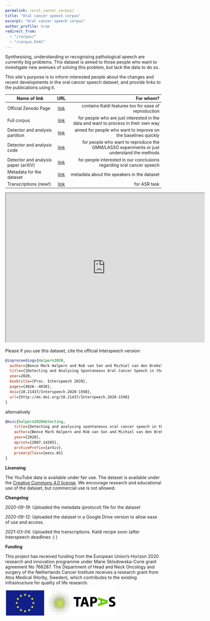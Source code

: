 ```yaml
---
permalink: /oral_cancer_corpus/
title: "Oral cancer speech corpus"
excerpt: "Oral cancer speech corpus"
author_profile: true
redirect_from: 
  - "/corpus/"
  - "/corpus.html"
---
```



Synthesising, understanding or recognising pathological speech are currently big problems. This dataset is aimed to those
people who want to investigate new avenues of solving this problem, but lack the data to do so. 

This site's purpose is to inform interested people about the changes and recent developments in the oral cancer speech
dataset, and provide links to the publications using it.

| Name of link     | URL     | For whom? |
| ------------- |:-------------:| -----:|
| Official Zenodo Page      | [link](https://zenodo.org/record/3732322#.X1O1WYZS9FM)| contains Kaldi features too for ease of reproduction |
| Full corpus    | [link](https://drive.google.com/drive/folders/1EwkEIEx4VMPzqR_csrpNX1Ysi9W67J7J?usp=sharing)      | for people who are just interested in the data and want to process in their own way |
| Detector and analysis partition | [link](https://drive.google.com/drive/folders/19USw1RkUv6u3JjZHjlBLMUyZoBefrv4p?usp=sharing)   | aimed for people who want to improve on the baselines quickly |
| Detector and analysis code| [link](https://github.com/karkirowle/oral_cancer_analysis)    |   for people who want to reproduce the GMM/LASSO experiments or just understand the methods |
| Detector and analysis paper (arXiV) | [link](https://arxiv.org/pdf/2007.14205.pdf) |   for people interested in our conclusions regarding oral cancer speech |
| Metadata for the dataset | [link](https://docs.google.com/spreadsheets/d/1upXS1KeV7MQux-hRqKBo0r4T6x1EUQBw_rUSVjiJQGI/edit?usp=sharing) |   metadata about the speakers in the dataset |
| Transcriptions (new!) | [link](https://drive.google.com/file/d/1smz-eiYQo-UcS9oz29K1rNCI7O-mLMcm/view?usp=sharing) |   for ASR task |

<iframe src="https://drive.google.com/file/d/1X_zpsvnjQIPV75itT0hOKaaH2ih0ICDZ/preview" width="640" height="480"></iframe>



Please if you use this dataset, cite the official Interspeech version:

```bibtex
@inproceedings{Halpern2020,
  author={Bence Mark Halpern and Rob van Son and Michiel van den Brekel and Odette Scharenborg},
  title={{Detecting and Analysing Spontaneous Oral Cancer Speech in the Wild}},
  year=2020,
  booktitle={Proc. Interspeech 2020},
  pages={4826--4830},
  doi={10.21437/Interspeech.2020-1598},
  url={http://dx.doi.org/10.21437/Interspeech.2020-1598}
}
```

alternatively

```bibtex
@misc{halpern2020detecting,
    title={Detecting and analysing spontaneous oral cancer speech in the wild},
    author={Bence Mark Halpern and Rob van Son and Michiel van den Brekel and Odette Scharenborg},
    year={2020},
    eprint={2007.14205},
    archivePrefix={arXiv},
    primaryClass={eess.AS}
}
```

**Licensing**

The YouTube data is available under fair use. The dataset is available under the [Creative Commons 4.0 license](https://creativecommons.org/licenses/by/4.0/legalcode).
We encourage research and educational use of the dataset, but commercial use is not allowed.

**Changelog**

*2020-09-19*: Uploaded the metadata (protocol) file for the dataset

*2020-09-12*: Uploaded the dataset in a Google Drive version to allow ease of use and access.

*2021-03-04*: Uploaded the transcriptions. Kaldi recipe soon (after Interspeech deadlines :) )


**Funding**

This project has received funding from the European Union’s Horizon 2020 research and innovation programme under Marie Sklodowska-Curie grant agreement No 766287. The Department of Head and Neck Oncology and surgery of the Netherlands Cancer Institute receives a research grant from Atos Medical (Horby, Sweden),
which contributes to the existing infrastructure for quality of life research.

<img src="/images/eu_flag.jpeg"> <img src="/images/logo-tapas.png" height="86">
